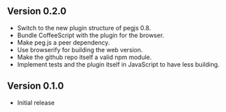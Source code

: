 ## Version 0.2.0
* Switch to the new plugin structure of pegjs 0.8.
* Bundle CoffeeScript with the plugin for the browser.
* Make peg.js a peer dependency.
* Use browserify for building the web version.
* Make the github repo itself a valid npm module.
* Implement tests and the plugin itself in JavaScript to have less building.

## Version 0.1.0
* Initial release
